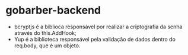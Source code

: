 # gobarber-backend
- bcryptjs é a biblioca responsável por realizar a criptografia da senha através do this.AddHook;
- Yup é a biblioteca responsável pela validação de dados dentro do req.body, que é um objeto.
